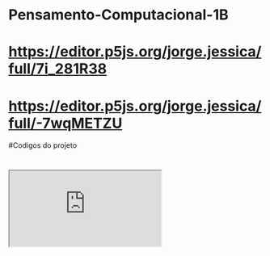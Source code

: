 # Pensamento-Computacional-1B
# https://editor.p5js.org/jorge.jessica/full/7i_281R38
# https://editor.p5js.org/jorge.jessica/full/-7wqMETZU
#Codigos do projeto
# <iframe src="https://editor.p5js.org/jorge.jessica/full/7i_281R38"></iframe>
